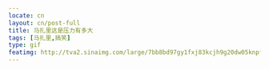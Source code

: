 ```yaml
---
locate: cn
layout: cn/post-full
title: 马扎里这是压力有多大
tags: [马扎里,搞笑]
type: gif
featimg: http://tva2.sinaimg.com/large/7bb8bd97gy1fxj83kcjh9g20dw05knpf.gif
---
```

